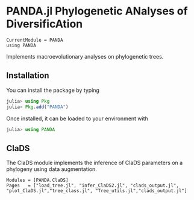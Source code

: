 # PANDA.jl    Phylogenetic ANalyses of DiversificAtion

```@meta
CurrentModule = PANDA
using PANDA
```

Implements macroevolutionary analyses on phylogenetic trees.

## Installation

You can install the package by typing

```julia
julia> using Pkg
julia> Pkg.add("PANDA")
```

Once installed, it can be loaded to your environment with

```julia
julia> using PANDA
```

## ClaDS

The ClaDS module implements the inference of ClaDS parameters on a phylogeny using data augmentation.

```@autodocs
Modules = [PANDA.ClaDS]
Pages   = ["load_tree.jl", "infer_ClaDS2.jl", "clads_output.jl", "plot_ClaDS.jl","tree_class.jl", "Tree_utils.jl","clads_output.jl"]
```
